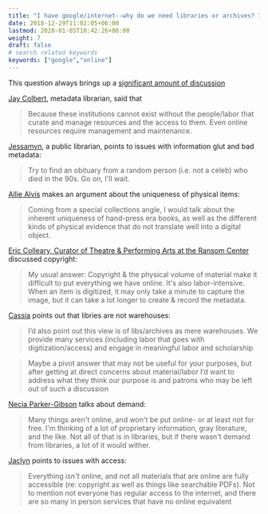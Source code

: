 ```yaml
---
title: "I have google/internet--why do we need libraries or archives? Isn't everything online?"
date: 2018-12-29T11:02:05+06:00
lastmod: 2020-01-05T10:42:26+06:00
weight: 7
draft: false
# search related keywords
keywords: ["google","online"]
---
```


This question always brings up a [significant amount of discussion](https://twitter.com/brimwats/status/1326571892099211268)

[Jay Colbert](https://twitter.com/_WildeAtHeart), metadata librarian, said that

> Because these institutions cannot exist without the people/labor that curate and manage resources and the access to them. Even online resources require management and maintenance.

[Jessamyn](https://twitter.com/jessamyn), a public librarian, points to issues with information glut and bad metadata:

> Try to find an obituary from a random person (i.e. not a celeb) who died in the 90s. Go on, I'll wait.

[Allie Alvis](https://twitter.com/book_historia/) makes an argument about the uniqueness of physical items:

> Coming from a special collections angle, I would talk about the inherent uniqueness of hand-press era books, as well as the different kinds of physical evidence that do not translate well into a digital object.

[Eric Colleary, Curator of Theatre & Performing Arts at the Ransom Center](https://twitter.com/ecolleary) discussed copyright:

> My usual answer: Copyright & the physical volume of material make it difficult to put everything we have online. It's also labor-intensive. When an item is digitized, it may only take a minute to capture the image, but it can take a lot longer to create & record the metadata.


[Cassia](https://twitter.com/aravahshifra) points out that libries are not warehouses:

> I’d also point out this view is of libs/archives as mere warehouses. We provide many services (including labor that goes with digitization/access) and engage in meaningful labor and scholarship


> Maybe a pivot answer that may not be useful for your purposes, but after getting at direct concerns about material/labor I’d want to address what they think our purpose is and patrons who may be left out of such a discussion


[Necia Parker-Gibson](https://twitter.com/WiseAcreNecia) talks about demand:

> Many things aren't online, and won't be put online- or at least not for free. I'm thinking of a lot of proprietary information, gray literature, and the like.  Not all of that is in libraries, but if there wasn't demand from libraries, a lot of it would wither.


[Jaclyn](https://twitter.com/jacwilso) points to issues with access:

> Everything *isn't* online, and not all materials that are online are fully accessible (re: copyright as well as things like searchable PDFs). Not to mention not everyone has regular access to the internet, and there are so many in person services that have no online equivalent
